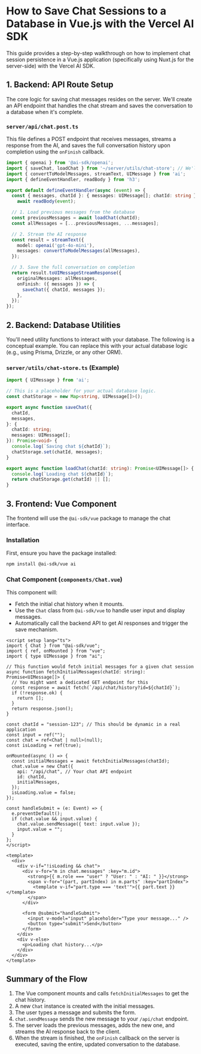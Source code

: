 # How to Save Chat Sessions to a Database in Vue.js with the Vercel AI SDK

This guide provides a step-by-step walkthrough on how to implement chat session persistence in a Vue.js application (specifically using Nuxt.js for the server-side) with the Vercel AI SDK.

## 1. Backend: API Route Setup

The core logic for saving chat messages resides on the server. We'll create an API endpoint that handles the chat stream and saves the conversation to a database when it's complete.

### `server/api/chat.post.ts`

This file defines a POST endpoint that receives messages, streams a response from the AI, and saves the full conversation history upon completion using the `onFinish` callback.

```typescript
import { openai } from '@ai-sdk/openai';
import { saveChat, loadChat } from '~/server/utils/chat-store'; // We'll define these next
import { convertToModelMessages, streamText, UIMessage } from 'ai';
import { defineEventHandler, readBody } from 'h3';

export default defineEventHandler(async (event) => {
  const { messages, chatId }: { messages: UIMessage[]; chatId: string } =
    await readBody(event);

  // 1. Load previous messages from the database
  const previousMessages = await loadChat(chatId);
  const allMessages = [...previousMessages, ...messages];

  // 2. Stream the AI response
  const result = streamText({
    model: openai('gpt-4o-mini'),
    messages: convertToModelMessages(allMessages),
  });

  // 3. Save the full conversation on completion
  return result.toUIMessageStreamResponse({
    originalMessages: allMessages,
    onFinish: ({ messages }) => {
      saveChat({ chatId, messages });
    },
  });
});
```

## 2. Backend: Database Utilities

You'll need utility functions to interact with your database. The following is a conceptual example. You can replace this with your actual database logic (e.g., using Prisma, Drizzle, or any other ORM).

### `server/utils/chat-store.ts` (Example)

```typescript
import { UIMessage } from 'ai';

// This is a placeholder for your actual database logic.
const chatStorage = new Map<string, UIMessage[]>();

export async function saveChat({
  chatId,
  messages,
}: {
  chatId: string;
  messages: UIMessage[];
}): Promise<void> {
  console.log(`Saving chat ${chatId}`);
  chatStorage.set(chatId, messages);
}

export async function loadChat(chatId: string): Promise<UIMessage[]> {
  console.log(`Loading chat ${chatId}`);
  return chatStorage.get(chatId) || [];
}
```

## 3. Frontend: Vue Component

The frontend will use the `@ai-sdk/vue` package to manage the chat interface.

### Installation

First, ensure you have the package installed:
```bash
npm install @ai-sdk/vue ai
```

### Chat Component (`components/Chat.vue`)

This component will:
- Fetch the initial chat history when it mounts.
- Use the `Chat` class from `@ai-sdk/vue` to handle user input and display messages.
- Automatically call the backend API to get AI responses and trigger the save mechanism.

```vue
<script setup lang="ts">
import { Chat } from "@ai-sdk/vue";
import { ref, onMounted } from "vue";
import { type UIMessage } from "ai";

// This function would fetch initial messages for a given chat session
async function fetchInitialMessages(chatId: string): Promise<UIMessage[]> {
  // You might want a dedicated GET endpoint for this
  const response = await fetch(`/api/chat/history?id=${chatId}`);
  if (!response.ok) {
    return [];
  }
  return response.json();
}

const chatId = "session-123"; // This should be dynamic in a real application
const input = ref("");
const chat = ref<Chat | null>(null);
const isLoading = ref(true);

onMounted(async () => {
  const initialMessages = await fetchInitialMessages(chatId);
  chat.value = new Chat({
    api: "/api/chat", // Your chat API endpoint
    id: chatId,
    initialMessages,
  });
  isLoading.value = false;
});

const handleSubmit = (e: Event) => {
  e.preventDefault();
  if (chat.value && input.value) {
    chat.value.sendMessage({ text: input.value });
    input.value = "";
  }
};
</script>

<template>
  <div>
    <div v-if="!isLoading && chat">
      <div v-for="m in chat.messages" :key="m.id">
        <strong>{{ m.role === "user" ? "User: " : "AI: " }}</strong>
        <span v-for="(part, partIndex) in m.parts" :key="partIndex">
          <template v-if="part.type === 'text'">{{ part.text }}</template>
        </span>
      </div>

      <form @submit="handleSubmit">
        <input v-model="input" placeholder="Type your message..." />
        <button type="submit">Send</button>
      </form>
    </div>
    <div v-else>
      <p>Loading chat history...</p>
    </div>
  </div>
</template>
```

## Summary of the Flow

1.  The Vue component mounts and calls `fetchInitialMessages` to get the chat history.
2.  A new `Chat` instance is created with the initial messages.
3.  The user types a message and submits the form.
4.  `chat.sendMessage` sends the new message to your `/api/chat` endpoint.
5.  The server loads the previous messages, adds the new one, and streams the AI response back to the client.
6.  When the stream is finished, the `onFinish` callback on the server is executed, saving the entire, updated conversation to the database.